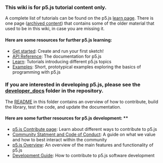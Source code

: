 ### This wiki is for p5.js tutorial content only.

A complete list of tutorials can be found on the p5.js [learn page](http://p5js.org/learn/). There is one page ([archived content](https://github.com/processing/p5.js/wiki/Archived-Content)) that contains some of the older material that used to be in this wiki, in case you are missing it.

#### Here are some resources for further p5.js learning:

* [Get started](http://p5js.org/get-started/): Create and run your first sketch!  
* [API Reference](http://p5js.org/reference): The documentation for p5.js
* [Learn](http://p5js.org/learn/): Tutorials introducing different p5.js topics
* [Examples](http://p5js.org/examples/): Short, prototypical examples exploring the basics of programming with p5.js

### If you are interested in developing p5.js, please see the [developer_docs](https://github.com/processing/p5.js/tree/master/developer_docs) folder in the repository.
The [README](https://github.com/processing/p5.js/blob/master/developer_docs/README.md) in this folder contains an overview of how to contribute, build the library, test the code, and update the documentation. 

#### Here are some further resources for p5.js development: **

* [p5.js Contribute page](http://p5js.org/community/): Learn about different ways to contribute to p5.js
* [Community Statment and Code of Conduct](https://github.com/processing/p5.js/blob/master/CODE_OF_CONDUCT.md): A guide on what we value and how to best interact within the community
* [p5.js Overview](https://github.com/processing/p5.js/wiki/p5.js-overview): An overview of the main features and functionality of p5.js
* [Development Guide](https://github.com/processing/p5.js/tree/master/developer_docs): How to contribute to p5.js software development
